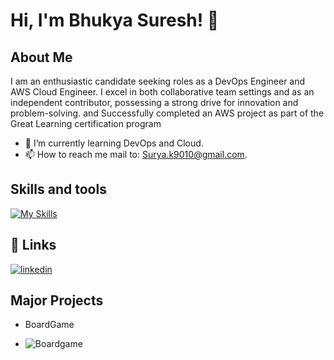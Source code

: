 # Hi, I'm Bhukya Suresh! 👋
## About Me
I am an enthusiastic candidate seeking roles as a DevOps Engineer and AWS Cloud Engineer. I excel in both collaborative team settings and as an independent contributor, possessing a strong drive for innovation and problem-solving. and Successfully completed an AWS project as part of the Great Learning certification program

 
- 🌱 I’m currently learning DevOps and Cloud.
- 📫 How to reach me mail to: Surya.k9010@gmail.com.

## Skills and tools
[![My Skills](https://skillicons.dev/icons?i=aws,gcp,linux,git,github,jenkins,kubernetes,docker,ansible,terraform,vscode,bash,ubuntu,windows,mysql,html,css)](https://skillicons.dev)

## 🔗 Links
[![linkedin](https://img.shields.io/badge/linkedin-0A66C2?style=for-the-badge&logo=linkedin&logoColor=white)](https://www.linkedin.com/in/qsury-a-g-2b505b212/)

## Major Projects
- BoardGame

- ![Boardgame](https://github.com/Kishanrampure/kishanrampure/assets/121344253/1485cbd6-1dc8-48ff-89c7-5eebc1682ed2)
### 


# 

 

 
